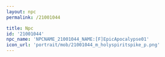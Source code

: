 ```yaml
---
layout: npc
permalink: /21001044

title: Npc
id: '21001044'
npc_name: 'NPCNAME_21001044_NAME:[F]EpicApocalypse01'
icon_url: 'portrait/mob/21001044_m_holyspiritspike_p.png'
---
```

